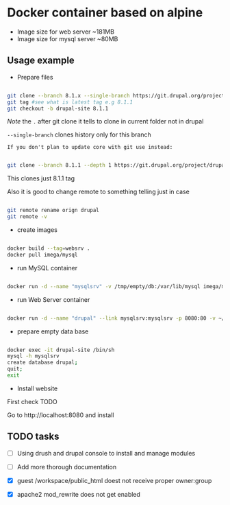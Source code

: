 # Docker container based on alpine

* Image size for web server  ~181MB
* Image size for mysql server ~80MB


## Usage example

* Prepare files

```bash

git clone --branch 8.1.x --single-branch https://git.drupal.org/project/drupal.git .
git tag #see what is latest tag e.g 8.1.1
git checkout -b drupal-site 8.1.1

```
_Note_ the `.` after git clone it tells to clone in current folder not in drupal

`--single-branch` clones history only for this branch

	If you don't plan to update core with git use instead:

```bash

git clone --branch 8.1.1 --depth 1 https://git.drupal.org/project/drupal.git .

```

This clones just 8.1.1 tag

Also it is good to change remote to something telling just in case

```bash

git remote rename orign drupal
git remote -v

```

* create images

```bash

docker build --tag=websrv .
docker pull imega/mysql

```

* run MySQL container

```bash

docker run -d --name "mysqlsrv" -v /tmp/empty/db:/var/lib/mysql imega/mysql

```

* run Web Server container

```bash

docker run -d --name "drupal" --link mysqlsrv:mysqlsrv -p 8080:80 -v ~/workspace/drupal-site:/workspace/public_html -t websrv

```

* prepare empty data base

```bash

docker exec -it drupal-site /bin/sh
mysql -h mysqlsrv
create database drupal;
quit;
exit

```

* Install website

First check TODO

Go to http://localhost:8080 and install

## TODO tasks

 - [ ] Using drush and drupal console to install and manage modules
 - [ ] Add more thorough documentation
 - [x] guest /workspace/public_html doest not receive proper owner:group
 - [x] apache2 mod_rewrite does not get enabled

